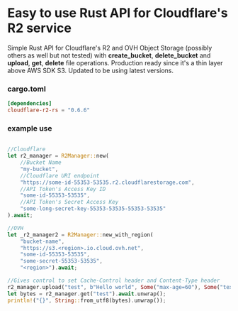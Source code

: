 # Easy to use Rust API for Cloudflare's R2 service 

Simple Rust API for Cloudflare's R2 and OVH Object Storage (possibly others as well but not tested) with **create_bucket**, **delete_bucket** and  **upload**, **get**, **delete** file operations. Production ready since it's a thin layer above AWS SDK S3. Updated to be using latest versions.

### cargo.toml
```TOML
[dependencies]
cloudflare-r2-rs = "0.6.6"
```

### example use
```rust

//Cloudflare
let r2_manager = R2Manager::new(
    //Bucket Name
    "my-bucket", 
    //Cloudflare URI endpoint
    "https://some-id-55353-53535.r2.cloudflarestorage.com",
    //API Token's Access Key ID
    "some-id-55353-53535",
    //API Token's Secret Access Key
    "some-long-secret-key-55353-53535-55353-53535"
).await;

//OVH
let _r2_manager2 = R2Manager::new_with_region(
    "bucket-name", 
    "https://s3.<region>.io.cloud.ovh.net",
    "some-id-55353-53535",
    "some-secret-55353-53535",
    "<region>").await;

//Gives control to set Cache-Control header and Content-Type header
r2_manager.upload("test", b"Hello world", Some("max-age=60"), Some("text/plain")).await;
let bytes = r2_manager.get("test").await.unwrap();
println!("{}", String::from_utf8(bytes).unwrap());
```